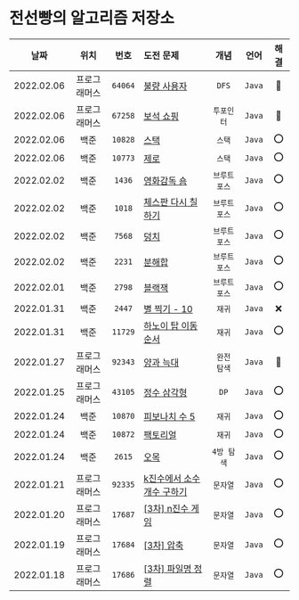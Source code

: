 # 전선빵의 알고리즘 저장소



|날짜|위치|번호|도전 문제|개념|언어|해결|
|:------:|:--:|:---:|:---|:---:|:---:|:----:|
|2022.02.06|프로그래머스 |`64064`|[불량 사용자](https://programmers.co.kr/learn/courses/30/lessons/64064)|`DFS`|`Java`|🔺|
|2022.02.06|프로그래머스 |`67258`|[보석 쇼핑](https://programmers.co.kr/learn/courses/30/lessons/67258)|`투포인터`|`Java`|🔺|
|2022.02.06|백준 |`10828`|[스택](https://www.acmicpc.net/problem/10828)|`스택`|`Java`|⭕|
|2022.02.06|백준 |`10773`|[제로](https://www.acmicpc.net/problem/10773)|`스택`|`Java`|⭕|
|2022.02.02|백준 |`1436`|[영화감독 숌](https://www.acmicpc.net/problem/1436)|`브루트포스`|`Java`|⭕|
|2022.02.02|백준 |`1018`|[체스판 다시 칠하기](https://www.acmicpc.net/problem/1018)|`브루트포스`|`Java`|⭕|
|2022.02.02|백준 |`7568`|[덩치](https://www.acmicpc.net/problem/7568)|`브루트포스`|`Java`|⭕|
|2022.02.02|백준 |`2231`|[분해합](https://www.acmicpc.net/problem/2231)|`브루트포스`|`Java`|⭕|
|2022.02.01|백준 |`2798`|[블랙잭](https://www.acmicpc.net/problem/2798)|`브루트포스`|`Java`|⭕|
|2022.01.31|백준 |`2447`|[별 찍기 - 10](https://www.acmicpc.net/problem/2447)|`재귀`|`Java`|❌|
|2022.01.31|백준 |`11729`|[하노이 탑 이동 순서](https://www.acmicpc.net/problem/11729)|`재귀`|`Java`|⭕|
|2022.01.27|프로그래머스|`92343`|[양과 늑대](https://programmers.co.kr/learn/courses/30/lessons/92343)|`완전 탐색`|`Java`|🔺|
|2022.01.25|프로그래머스|`43105`|[정수 삼각형](https://programmers.co.kr/learn/courses/30/lessons/43105)|`DP`|`Java`|⭕|
|2022.01.24|백준 |`10870`|[피보나치 수 5](https://www.acmicpc.net/problem/10870)|`재귀`|`Java`|⭕|
|2022.01.24|백준 |`10872`|[팩토리얼](https://www.acmicpc.net/problem/10872)|`재귀`|`Java`|⭕|
|2022.01.24|백준 |`2615`|[오목](https://www.acmicpc.net/problem/2615)|`4방 탐색`|`Java`|⭕|
|2022.01.21|프로그래머스|`92335`|[k진수에서 소수 개수 구하기](https://programmers.co.kr/learn/courses/30/lessons/92335)|`문자열`|`Java`|⭕|
|2022.01.20|프로그래머스|`17687`|[[3차] n진수 게임](https://programmers.co.kr/learn/courses/30/lessons/17687)|`문자열`|`Java`|⭕|
|2022.01.19|프로그래머스|`17684`|[[3차] 압축](https://programmers.co.kr/learn/courses/30/lessons/17684)|`문자열`|`Java`|⭕|
|2022.01.18|프로그래머스|`17686`|[[3차] 파일명 정렬](https://programmers.co.kr/learn/courses/30/lessons/17686)|`문자열`|`Java`|⭕|

